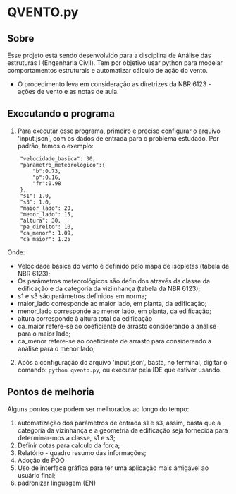 # QVENTO.py

## Sobre 
Esse projeto está sendo desenvolvido para a disciplina de Análise das estruturas I (Engenharia Civil). Tem por objetivo usar python para modelar comportamentos estruturais e automatizar cálculo de ação do vento.

- O procedimento leva em consideração as diretrizes da NBR 6123 - ações de vento e as notas de aula.

## Executando o programa
1. Para executar esse programa, primeiro é preciso configurar o arquivo 'input.json', com os dados de entrada para o problema estudado. Por padrão, temos o exemplo:
```
    "velocidade_basica": 30,
    "parametro_meteorologico":{
        "b":0.73,
        "p":0.16,
        "fr":0.98
    },
    "s1": 1.0,
    "s3": 1.0,
    "maior_lado": 20,
    "menor_lado": 15,
    "altura": 30,
    "pe_direito": 10,
    "ca_menor": 1.09,
    "ca_maior": 1.25
```
Onde:
    
- Velocidade básica do vento é definido pelo mapa de isopletas (tabela da NBR 6123);
- Os parâmetros meteorológicos são definidos através da classe da edificação e da categoria da viziinhança (tabela da NBR 6123);
- s1 e s3 são parâmetros definidos em norma;
- maior_lado corresponde ao maior lado, em planta, da edificação;
- menor_lado corresponde ao menor lado, em planta, da edificação;
- altura corresponde à altura total da edificação
- ca_maior refere-se ao coeficiente de arrasto considerando a análise para o maior lado;
- ca_menor refere-se ao coeficiente de arrasto para considerando a análise para o menor lado;

2. Após a configuração do arquivo 'input.json', basta, no terminal, digitar o comando:
```python qvento.py```, ou executar pela IDE que estiver usando.

## Pontos de melhoria
Alguns pontos que podem ser melhorados ao longo do tempo:
1. automatização dos parâmetros de entrada s1 e s3, assim, basta que a categoria da vizinhança e a geometria da edificação seja fornecida para determinar-mos a classe, s1 e s3;
2. Definir cotas para calculo da força;
3. Relatório - quadro resumo das informações;
4. Adoção de POO
5. Uso de interface gráfica para ter uma aplicação mais amigável ao usuário final;
6. padronizar linguagem (EN)